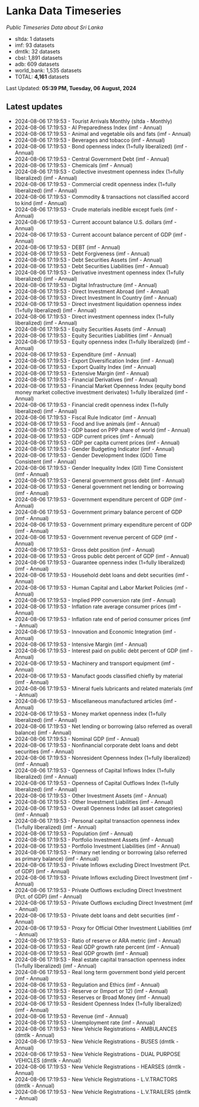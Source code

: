 # Lanka Data Timeseries
*Public Timeseries Data about Sri Lanka*

* sltda: 1 datasets
* imf: 93 datasets
* dmtlk: 32 datasets
* cbsl: 1,891 datasets
* adb: 609 datasets
* world_bank: 1,535 datasets
* TOTAL: **4,161** datasets

Last Updated: **05:39 PM, Tuesday, 06 August, 2024**

## Latest updates

* 2024-08-06 17:19:53 - Tourist Arrivals Monthly (sltda - Monthly)
* 2024-08-06 17:19:53 - AI Preparedness Index (imf - Annual)
* 2024-08-06 17:19:53 - Animal and vegetable oils and fats (imf - Annual)
* 2024-08-06 17:19:53 - Beverages and tobacco (imf - Annual)
* 2024-08-06 17:19:53 - Bond openness index (1=fully liberalized) (imf - Annual)
* 2024-08-06 17:19:53 - Central Government Debt (imf - Annual)
* 2024-08-06 17:19:53 - Chemicals (imf - Annual)
* 2024-08-06 17:19:53 - Collective investment openness index (1=fully liberalized) (imf - Annual)
* 2024-08-06 17:19:53 - Commercial credit openness index (1=fully liberalized) (imf - Annual)
* 2024-08-06 17:19:53 - Commodity & transactions not classified accord to kind (imf - Annual)
* 2024-08-06 17:19:53 - Crude materials inedible except fuels (imf - Annual)
* 2024-08-06 17:19:53 - Current account balance U.S. dollars (imf - Annual)
* 2024-08-06 17:19:53 - Current account balance percent of GDP (imf - Annual)
* 2024-08-06 17:19:53 - DEBT (imf - Annual)
* 2024-08-06 17:19:53 - Debt Forgiveness (imf - Annual)
* 2024-08-06 17:19:53 - Debt Securities Assets (imf - Annual)
* 2024-08-06 17:19:53 - Debt Securities Liabilities (imf - Annual)
* 2024-08-06 17:19:53 - Derivative investment openness index (1=fully liberalized) (imf - Annual)
* 2024-08-06 17:19:53 - Digital Infrastructure (imf - Annual)
* 2024-08-06 17:19:53 - Direct Investment Abroad (imf - Annual)
* 2024-08-06 17:19:53 - Direct Investment In Country (imf - Annual)
* 2024-08-06 17:19:53 - Direct investment liquidation openness index (1=fully liberalized) (imf - Annual)
* 2024-08-06 17:19:53 - Direct investment openness index (1=fully liberalized) (imf - Annual)
* 2024-08-06 17:19:53 - Equity Securities Assets (imf - Annual)
* 2024-08-06 17:19:53 - Equity Securities Liabilities (imf - Annual)
* 2024-08-06 17:19:53 - Equity openness index (1=fully liberalized) (imf - Annual)
* 2024-08-06 17:19:53 - Expenditure (imf - Annual)
* 2024-08-06 17:19:53 - Export Diversification Index (imf - Annual)
* 2024-08-06 17:19:53 - Export Quality Index (imf - Annual)
* 2024-08-06 17:19:53 - Extensive Margin (imf - Annual)
* 2024-08-06 17:19:53 - Financial Derivatives (imf - Annual)
* 2024-08-06 17:19:53 - Financial Market Openness Index (equity bond money market collective investment derivates) 1=fully liberalized (imf - Annual)
* 2024-08-06 17:19:53 - Financial credit openness index (1=fully liberalized) (imf - Annual)
* 2024-08-06 17:19:53 - Fiscal Rule Indicator (imf - Annual)
* 2024-08-06 17:19:53 - Food and live animals (imf - Annual)
* 2024-08-06 17:19:53 - GDP based on PPP share of world (imf - Annual)
* 2024-08-06 17:19:53 - GDP current prices (imf - Annual)
* 2024-08-06 17:19:53 - GDP per capita current prices (imf - Annual)
* 2024-08-06 17:19:53 - Gender Budgeting Indicator (imf - Annual)
* 2024-08-06 17:19:53 - Gender Development Index (GDI) Time Consistent (imf - Annual)
* 2024-08-06 17:19:53 - Gender Inequality Index (GII) Time Consistent (imf - Annual)
* 2024-08-06 17:19:53 - General government gross debt (imf - Annual)
* 2024-08-06 17:19:53 - General government net lending or borrowing (imf - Annual)
* 2024-08-06 17:19:53 - Government expenditure percent of GDP (imf - Annual)
* 2024-08-06 17:19:53 - Government primary balance percent of GDP (imf - Annual)
* 2024-08-06 17:19:53 - Government primary expenditure percent of GDP (imf - Annual)
* 2024-08-06 17:19:53 - Government revenue percent of GDP (imf - Annual)
* 2024-08-06 17:19:53 - Gross debt position (imf - Annual)
* 2024-08-06 17:19:53 - Gross public debt percent of GDP (imf - Annual)
* 2024-08-06 17:19:53 - Guarantee openness index (1=fully liberalized) (imf - Annual)
* 2024-08-06 17:19:53 - Household debt loans and debt securities (imf - Annual)
* 2024-08-06 17:19:53 - Human Capital and Labor Market Policies (imf - Annual)
* 2024-08-06 17:19:53 - Implied PPP conversion rate (imf - Annual)
* 2024-08-06 17:19:53 - Inflation rate average consumer prices (imf - Annual)
* 2024-08-06 17:19:53 - Inflation rate end of period consumer prices (imf - Annual)
* 2024-08-06 17:19:53 - Innovation and Economic Integration (imf - Annual)
* 2024-08-06 17:19:53 - Intensive Margin (imf - Annual)
* 2024-08-06 17:19:53 - Interest paid on public debt percent of GDP (imf - Annual)
* 2024-08-06 17:19:53 - Machinery and transport equipment (imf - Annual)
* 2024-08-06 17:19:53 - Manufact goods classified chiefly by material (imf - Annual)
* 2024-08-06 17:19:53 - Mineral fuels lubricants and related materials (imf - Annual)
* 2024-08-06 17:19:53 - Miscellaneous manufactured articles (imf - Annual)
* 2024-08-06 17:19:53 - Money market openness index (1=fully liberalized) (imf - Annual)
* 2024-08-06 17:19:53 - Net lending or borrowing (also referred as overall balance) (imf - Annual)
* 2024-08-06 17:19:53 - Nominal GDP (imf - Annual)
* 2024-08-06 17:19:53 - Nonfinancial corporate debt loans and debt securities (imf - Annual)
* 2024-08-06 17:19:53 - Nonresident Openness Index (1=fully liberalized) (imf - Annual)
* 2024-08-06 17:19:53 - Openness of Capital Inflows Index (1=fully liberalized) (imf - Annual)
* 2024-08-06 17:19:53 - Openness of Capital Outflows Index (1=fully liberalized) (imf - Annual)
* 2024-08-06 17:19:53 - Other Investment Assets (imf - Annual)
* 2024-08-06 17:19:53 - Other Investment Liabilities (imf - Annual)
* 2024-08-06 17:19:53 - Overall Openness Index (all asset categories) (imf - Annual)
* 2024-08-06 17:19:53 - Personal capital transaction openness index (1=fully liberalized) (imf - Annual)
* 2024-08-06 17:19:53 - Population (imf - Annual)
* 2024-08-06 17:19:53 - Portfolio Investment Assets (imf - Annual)
* 2024-08-06 17:19:53 - Portfolio Investment Liabilities (imf - Annual)
* 2024-08-06 17:19:53 - Primary net lending or borrowing (also referred as primary balance) (imf - Annual)
* 2024-08-06 17:19:53 - Private Inflows excluding Direct Investment (Pct. of GDP) (imf - Annual)
* 2024-08-06 17:19:53 - Private Inflows excluding Direct Investment (imf - Annual)
* 2024-08-06 17:19:53 - Private Outflows excluding Direct Investment (Pct. of GDP) (imf - Annual)
* 2024-08-06 17:19:53 - Private Outflows excluding Direct Investment (imf - Annual)
* 2024-08-06 17:19:53 - Private debt loans and debt securities (imf - Annual)
* 2024-08-06 17:19:53 - Proxy for Official Other Investment Liabilities (imf - Annual)
* 2024-08-06 17:19:53 - Ratio of reserve or ARA metric (imf - Annual)
* 2024-08-06 17:19:53 - Real GDP growth rate percent (imf - Annual)
* 2024-08-06 17:19:53 - Real GDP growth (imf - Annual)
* 2024-08-06 17:19:53 - Real estate capital transaction openness index (1=fully liberalized) (imf - Annual)
* 2024-08-06 17:19:53 - Real long term government bond yield percent (imf - Annual)
* 2024-08-06 17:19:53 - Regulation and Ethics (imf - Annual)
* 2024-08-06 17:19:53 - Reserve or (Import or 12) (imf - Annual)
* 2024-08-06 17:19:53 - Reserves or Broad Money (imf - Annual)
* 2024-08-06 17:19:53 - Resident Openness Index (1=fully liberalized) (imf - Annual)
* 2024-08-06 17:19:53 - Revenue (imf - Annual)
* 2024-08-06 17:19:53 - Unemployment rate (imf - Annual)
* 2024-08-06 17:19:53 - New Vehicle Registrations - AMBULANCES (dmtlk - Annual)
* 2024-08-06 17:19:53 - New Vehicle Registrations - BUSES (dmtlk - Annual)
* 2024-08-06 17:19:53 - New Vehicle Registrations - DUAL PURPOSE VEHICLES (dmtlk - Annual)
* 2024-08-06 17:19:53 - New Vehicle Registrations - HEARSES (dmtlk - Annual)
* 2024-08-06 17:19:53 - New Vehicle Registrations - L.V.TRACTORS (dmtlk - Annual)
* 2024-08-06 17:19:53 - New Vehicle Registrations - L.V.TRAILERS (dmtlk - Annual)